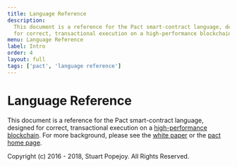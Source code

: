 ```yaml
---
title: Language Reference
description:
  This document is a reference for the Pact smart-contract language, designed
  for correct, transactional execution on a high-performance blockchain.
menu: Language Reference
label: Intro
order: 4
layout: full
tags: ['pact', 'language reference']
---
```


# Language Reference

This document is a reference for the Pact smart-contract language, designed for
correct, transactional execution on a
[high-performance blockchain](http://kadena.io). For more background, please see
the [white paper](/kadena) or the [pact home page](http://kadena.io/#pactModal).

Copyright (c) 2016 - 2018, Stuart Popejoy. All Rights Reserved.
